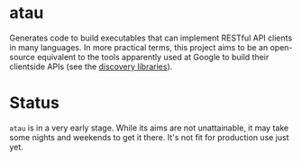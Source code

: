 atau
====

Generates code to build executables that can implement RESTful API clients in many languages. In more practical terms, this project aims to be an open-source equivalent to the tools apparently used at Google to build their clientside APIs (see the [discovery libraries](https://developers.google.com/discovery/libraries)).

Status
====

`atau` is in a very early stage. While its aims are not unattainable, it may take some nights and weekends to get it there. It's not fit for production use just yet.
